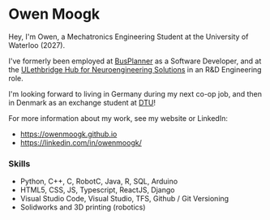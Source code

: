 # Owen Moogk
Hey, I'm Owen, a Mechatronics Engineering Student at the University of Waterloo (2027).

I've formerly been employed at [BusPlanner](https://busplanner.com) as a Software Developer, and at the [ULethbridge Hub for Neuroengineering Solutions](https://www.linkedin.com/company/hub-for-neuroengineering-solutions) in an R&D Engineering role.

I'm looking forward to living in Germany during my next co-op job, and then in Denmark as an exchange student at [DTU](https://www.dtu.dk/english/)!

For more information about my work, see my website or LinkedIn:
- https://owenmoogk.github.io
- https://linkedin.com/in/owenmoogk/

### Skills
- Python, C++, C, RobotC, Java, R, SQL, Arduino
- HTML5, CSS, JS, Typescript, ReactJS, Django
- Visual Studio Code, Visual Studio, TFS, Github / Git Versioning
- Solidworks and 3D printing (robotics)
